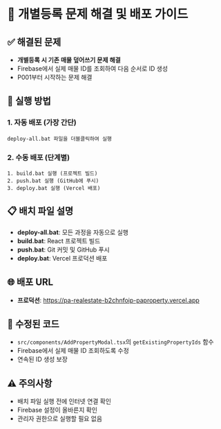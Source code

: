 # 🚀 개별등록 문제 해결 및 배포 가이드

## ✅ 해결된 문제
- **개별등록 시 기존 매물 덮어쓰기 문제 해결**
- Firebase에서 실제 매물 ID를 조회하여 다음 순서로 ID 생성
- P001부터 시작하는 문제 해결

## 🎯 실행 방법

### 1. 자동 배포 (가장 간단)
```
deploy-all.bat 파일을 더블클릭하여 실행
```

### 2. 수동 배포 (단계별)
```
1. build.bat 실행 (프로젝트 빌드)
2. push.bat 실행 (GitHub에 푸시)
3. deploy.bat 실행 (Vercel 배포)
```

## 📋 배치 파일 설명

- **deploy-all.bat**: 모든 과정을 자동으로 실행
- **build.bat**: React 프로젝트 빌드
- **push.bat**: Git 커밋 및 GitHub 푸시
- **deploy.bat**: Vercel 프로덕션 배포

## 🌐 배포 URL
- **프로덕션**: https://pa-realestate-b2chnfoip-paproperty.vercel.app

## 🔧 수정된 코드
- `src/components/AddPropertyModal.tsx`의 `getExistingPropertyIds` 함수
- Firebase에서 실제 매물 ID 조회하도록 수정
- 연속된 ID 생성 보장

## ⚠️ 주의사항
- 배치 파일 실행 전에 인터넷 연결 확인
- Firebase 설정이 올바른지 확인
- 관리자 권한으로 실행할 필요 없음
